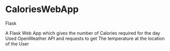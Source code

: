 # CaloriesWebApp
Flask

 A Flask Web App which gives the number of Calories required for the day Used OpenWeather API and requests to get The temperature at the location of the User
